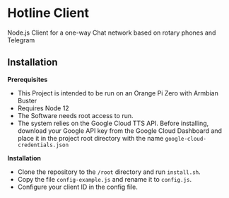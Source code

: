 # Hotline Client

Node.js Client for a one-way Chat network based on rotary phones and Telegram

## Installation

**Prerequisites**
- This Project is intended to be run on an Orange Pi Zero with Armbian Buster
- Requires Node 12
- The Software needs root access to run.
- The system relies on the Google Cloud TTS API. Before installing, download your Google API key from the Google Cloud Dashboard and place it in the project root directory with the name `google-cloud-credentials.json`

**Installation**
- Clone the repository to the `/root` directory and run `install.sh`.
- Copy the file `config-example.js` and rename it to `config.js`.
- Configure your client ID in the config file.
